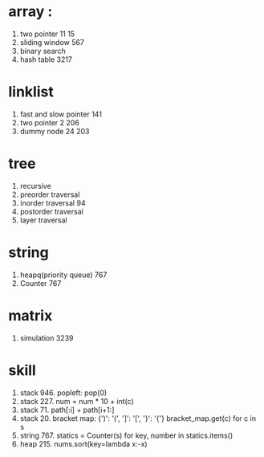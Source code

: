 # array : 
1. two pointer 11 15
2. sliding window 567
3. binary search
4. hash table 3217

# linklist
1. fast and slow pointer 141
2. two pointer 2 206
3. dummy node 24 203

# tree
1. recursive
2. preorder traversal
3. inorder traversal 94
4. postorder traversal
5. layer traversal

# string
1. heapq(priority queue) 767
2. Counter 767

# matrix
1. simulation 3239

# skill
1. stack 946. popleft: pop(0)
2. stack 227. num = num * 10 + int(c)
3. stack 71. path[:i] + path[i+1:]
4. stack 20. bracket map: {')': '(', ']': '[', '}': '{'} bracket_map.get(c) for c in s
5. string 767. statics = Counter(s) for key, number in statics.items()
6. heap 215. nums.sort(key=lambda x:-x)